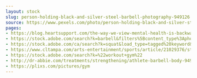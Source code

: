 ```yaml
---
layout: stock
slug: person-holding-black-and-silver-steel-barbell-photography-949126
source: https://www.pexels.com/photo/person-holding-black-and-silver-steel-barbell-photography-949126/
pages:
- https://blog.heartsupport.com/the-way-we-view-mental-health-is-backwards-and-absurd-f36177214a1d
- https://stock.adobe.com/search?k=barbell&filters%5Bcontent_type%3Aphoto%5D=1&filters%5Bcontent_type%3Aillustration%5D=1&filters%5Bcontent_type%3Azip_vector%5D=1&filters%5Bcontent_type%3Avideo%5D=1&filters%5Bcontent_type%3Atemplate%5D=1&filters%5Bcontent_type%3A3d%5D=1&filters%5Binclude_stock_enterprise%5D=0&filters%5Bis_editorial%5D=0&safe_search=1&ca=0&similar_content_id=181753601&load_type=find_similar
- https://stock.adobe.com/ca/search?k=squat&load_type=tagged%20keyword&prev_url=detail&filters%5Bcontent_type%3Aimage%5D=1&filters%5Bcontent_type%3Aillustration%5D=1&filters%5Bcontent_type%3Aphoto%5D=1&filters%5Bcontent_type%3Azip_vector%5D=1&similar_content_id=100344521&find_similar_by=color
- https://www.cltampa.com/arts-entertainment/sports/article/21029376/st-petersburg-crossfit-woman-writes-basic-guide-for-newbies
- https://stock.adobe.com/search?k=%22workout+gym%22
- http://dr-abbie.com/treatments/strengthening/athlete-barbell-body-949126/
- https://plixs.com/pictures/gym
---
```

